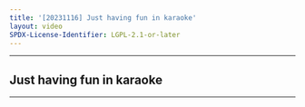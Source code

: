 ```yaml
---
title: '[20231116] Just having fun in karaoke'
layout: video
SPDX-License-Identifier: LGPL-2.1-or-later
---
```


---

## Just having fun in karaoke

<div class="container">
  <video-js id="my-video" class="vjs-fluid vjs-layout-medium" controls preload="auto" poster="https://media.discordapp.net/attachments/1083515523846914179/1181425093260349580/20231116.jpg">
    <source src="https://drive.ayampenyet.eu.org/api/raw/?path=/%F0%9F%94%AE%20Unarchive%20Karaoke%20Moona/%5B20231116%5D%20%E3%80%90MoonUtau%E3%80%91Just%20having%20fun%20in%20karaoke%E3%80%90UNARCHIVE%E3%80%91%20%5BMoona%20Hoshinova%20hololive-ID%5D%20(pA_dUhss2Ec).mp4" type="video/mp4"/>
  </video-js>
</div>

---
